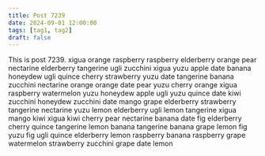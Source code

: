 ```yaml
---
title: Post 7239
date: 2024-09-01 12:00:00
tags: [tag1, tag2]
draft: false
---
```

This is post 7239.
xigua
orange
raspberry
raspberry
elderberry
orange
pear
nectarine
elderberry
tangerine
ugli
zucchini
xigua
yuzu
apple
date
banana
honeydew
ugli
quince
cherry
strawberry
yuzu
date
tangerine
banana
zucchini
nectarine
orange
orange
date
pear
yuzu
cherry
orange
xigua
raspberry
watermelon
yuzu
honeydew
apple
ugli
yuzu
quince
date
kiwi
zucchini
honeydew
zucchini
date
mango
grape
elderberry
strawberry
tangerine
nectarine
yuzu
lemon
elderberry
ugli
lemon
tangerine
xigua
mango
kiwi
xigua
kiwi
cherry
pear
nectarine
banana
date
fig
elderberry
cherry
quince
tangerine
lemon
banana
tangerine
banana
grape
lemon
fig
yuzu
fig
ugli
quince
elderberry
lemon
raspberry
banana
raspberry
grape
watermelon
strawberry
zucchini
grape
date
lemon
